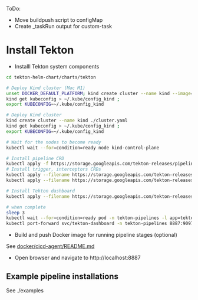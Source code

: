 
ToDo:
- Move buildpush script to configMap
- Create _taskRun output for custom-task

# Install Tekton


- Installl Tekton system components

```bash
cd tekton-helm-chart/charts/tekton

# Deploy Kind cluster (Mac M1)
unset DOCKER_DEFAULT_PLATFORM; kind create cluster --name kind --image=rossgeorgiev/kind-node-arm64:v1.21.0 --config ./cluster.yaml
kind get kubeconfig > ~/.kube/config_kind ;
export KUBECONFIG=~/.kube/config_kind

# Deploy Kind cluster
kind create cluster --name kind ./cluster.yaml
kind get kubeconfig > ~/.kube/config_kind ;
export KUBECONFIG=~/.kube/config_kind

# Wait for the nodes to become ready
kubectl wait --for=condition=ready node kind-control-plane

# Install pipeline CRD
kubectl apply -f https://storage.googleapis.com/tekton-releases/pipeline/previous/v0.36.0/release.yaml
# Install trigger, interceptors CRDs
kubectl apply --filename https://storage.googleapis.com/tekton-releases/triggers/latest/release.yaml
kubectl apply --filename https://storage.googleapis.com/tekton-releases/triggers/latest/interceptors.yaml

# Install Tekton dashboard
kubectl apply --filename https://storage.googleapis.com/tekton-releases/dashboard/latest/tekton-dashboard-release.yaml

# when complete
sleep 3
kubectl wait --for=condition=ready pod -n tekton-pipelines -l app=tekton-dashboard
kubectl port-forward svc/tekton-dashboard -n tekton-pipelines 8887:9097 &

```

- Build and push Docker image for running pipeline stages (optional)

See [docker/cicd-agent/README.md](../../docker/cicd-agent/README.md)

- Open browser and navigate to http://localhost:8887


## Example pipeline installations

See ./examples